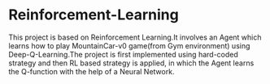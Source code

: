# Reinforcement-Learning

This project is based on Reinforcement Learning.It involves an Agent which learns how to play MountainCar-v0 game(from Gym environment) using Deep-Q-Learning.The project is first implemented using hard-coded strategy and then RL based strategy is applied, in which the Agent learns the Q-function with the help of a Neural Network.  

